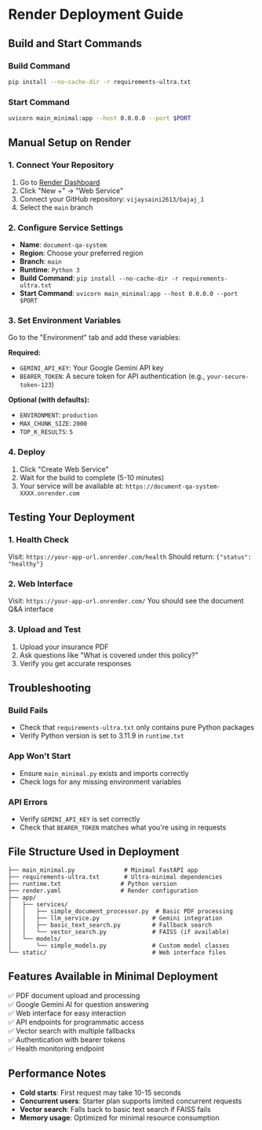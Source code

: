 # Render Deployment Guide

## Build and Start Commands

### Build Command
```bash
pip install --no-cache-dir -r requirements-ultra.txt
```

### Start Command
```bash
uvicorn main_minimal:app --host 0.0.0.0 --port $PORT
```

## Manual Setup on Render

### 1. Connect Your Repository
1. Go to [Render Dashboard](https://dashboard.render.com/)
2. Click "New +" → "Web Service"
3. Connect your GitHub repository: `vijaysaini2613/bajaj_1`
4. Select the `main` branch

### 2. Configure Service Settings
- **Name**: `document-qa-system`
- **Region**: Choose your preferred region
- **Branch**: `main`
- **Runtime**: `Python 3`
- **Build Command**: `pip install --no-cache-dir -r requirements-ultra.txt`
- **Start Command**: `uvicorn main_minimal:app --host 0.0.0.0 --port $PORT`

### 3. Set Environment Variables
Go to the "Environment" tab and add these variables:

**Required:**
- `GEMINI_API_KEY`: Your Google Gemini API key
- `BEARER_TOKEN`: A secure token for API authentication (e.g., `your-secure-token-123`)

**Optional (with defaults):**
- `ENVIRONMENT`: `production`
- `MAX_CHUNK_SIZE`: `2000`
- `TOP_K_RESULTS`: `5`

### 4. Deploy
1. Click "Create Web Service"
2. Wait for the build to complete (5-10 minutes)
3. Your service will be available at: `https://document-qa-system-XXXX.onrender.com`

## Testing Your Deployment

### 1. Health Check
Visit: `https://your-app-url.onrender.com/health`
Should return: `{"status": "healthy"}`

### 2. Web Interface
Visit: `https://your-app-url.onrender.com/`
You should see the document Q&A interface

### 3. Upload and Test
1. Upload your insurance PDF
2. Ask questions like "What is covered under this policy?"
3. Verify you get accurate responses

## Troubleshooting

### Build Fails
- Check that `requirements-ultra.txt` only contains pure Python packages
- Verify Python version is set to 3.11.9 in `runtime.txt`

### App Won't Start
- Ensure `main_minimal.py` exists and imports correctly
- Check logs for any missing environment variables

### API Errors
- Verify `GEMINI_API_KEY` is set correctly
- Check that `BEARER_TOKEN` matches what you're using in requests

## File Structure Used in Deployment

```
├── main_minimal.py              # Minimal FastAPI app
├── requirements-ultra.txt       # Ultra-minimal dependencies
├── runtime.txt                 # Python version
├── render.yaml                 # Render configuration
├── app/
│   ├── services/
│   │   ├── simple_document_processor.py  # Basic PDF processing
│   │   ├── llm_service.py               # Gemini integration
│   │   ├── basic_text_search.py         # Fallback search
│   │   └── vector_search.py             # FAISS (if available)
│   └── models/
│       └── simple_models.py             # Custom model classes
└── static/                              # Web interface files
```

## Features Available in Minimal Deployment

✅ PDF document upload and processing  
✅ Google Gemini AI for question answering  
✅ Web interface for easy interaction  
✅ API endpoints for programmatic access  
✅ Vector search with multiple fallbacks  
✅ Authentication with bearer tokens  
✅ Health monitoring endpoint  

## Performance Notes

- **Cold starts**: First request may take 10-15 seconds
- **Concurrent users**: Starter plan supports limited concurrent requests
- **Vector search**: Falls back to basic text search if FAISS fails
- **Memory usage**: Optimized for minimal resource consumption
